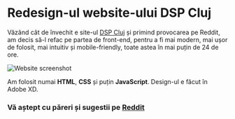 # Redesign-ul website-ului DSP Cluj

Văzând cât de învechit e site-ul [DSP Cluj](https://dspcluj.ro) și primind provocarea pe Reddit, am decis să-l refac pe partea de front-end, pentru a fi mai modern, mai ușor de folosit, mai intuitiv și mobile-friendly, toate astea în mai puțin de 24 de ore.

![Website screenshot](https://i.postimg.cc/ncdGZbQW/screenshot.png)

Am folosit numai **HTML**, **CSS** și puțin **JavaScript**. Design-ul e făcut în Adobe XD. 


### Vă aștept cu păreri și sugestii pe [Reddit](https://www.reddit.com/r/Romania/comments/or38pj/siteul_dsp_cluj/h6l610s?utm_medium=android_app&utm_source=share&context=3)
